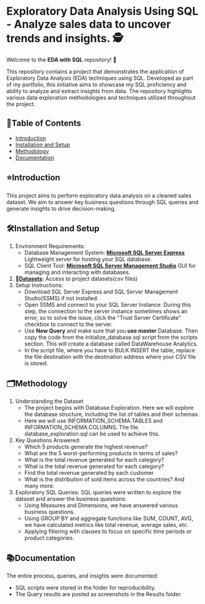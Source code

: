 # Exploratory Data Analysis Using SQL - Analyze sales data to uncover trends and insights. 🕵️
Welcome to the **EDA with SQL** repository! 🚀

This repository contains a project that demonstrates the application of Exploratory Data Analysis (EDA) techniques using SQL. Developed as part of my portfolio, this initiative aims to showcase my SQL proficiency and ability to analyze and extract insights from data. The repository highlights various data exploration methodologies and techniques utilized throughout the project.




## 📖Table of Contents
- [Introduction](#introduction)
- [Installation and Setup](#installation-and-setup)
- [Methodology](#methodology)
- [Documentation](#documentation)


## ⭐Introduction 
This project aims to perform exploratory data analysis on a cleaned sales dataset. We aim to answer key business questions through SQL queries and generate insights to drive decision-making.

## 🛠️Installation and Setup
1. Environment Requirements:
   - Database Management System: **[Microsoft SQL Server Express](https://www.microsoft.com/en-IN/sql-server/sql-server-downloads?msockid=1121eefa1594621101e0fa58140f634b)** Lightweight server for hosting your SQL database.
   - SQL Client Tool: **[Microsoft SQL Server Management Studio](https://learn.microsoft.com/en-us/ssms/download-sql-server-management-studio-ssms?view=sql-server-ver16)** GUI for managing and interacting with databases.
2. **📑[Datasets](datasets):** Access to project datasets(csv files)
3. Setup Instructions:
   - Download SQL Server Express and SQL Server Management Studio(SSMS) if not installed.
   - Open SSMS and connect to your SQL Server Instance. During this step, the connection to the server instance sometimes shows an error, so to solve the issue, click the "Trust Server Certificate" checkbox to connect to the server. 
   - Use **New Query** and make sure that you **use master** Database. Then copy the code from the initialize_database.sql script from the scripts section. This will create a database called DataWarehouse Analytics.
   - In the script file, where you have to BULK INSERT the table, replace the file destination with the destination address where your CSV file is stored.

## 🗂️Methodology
1. Understanding the Dataset
   - The project begins with Database Exploration. Here we will explore the database structure, including the list of tables and their schemas.
   - Here we will use INFORMATION_SCHEMA.TABLES and  INFORMATION_SCHEMA.COLUMNS. The file database_exploration.sql can be used to achieve this.
2. Key Questions Answered:
   - Which 5 products generate the highest revenue?
   - What are the 5 worst-performing products in terms of sales?
   - What is the total revenue generated for each category?
   - What is the total revenue generated for each category?
   - Find the total revenue generated by each customer
   - What is the distribution of sold items across the countries?
     And many more.
3. Exploratory SQL Queries:
   SQL queries were written to explore the dataset and answer the business questions:
   - Using Measures and Dimensions, we have answered various business questions.
   - Using GROUP BY and aggregate functions like SUM, COUNT, AVG, we have calculated metrics like total revenue, average sales, etc.
   - Applying filtering with  clauses to focus on specific time periods or product categories.
  
## 📚Documentation
The entire process, queries, and insights were documented:
  - SQL scripts were stored in the  folder for reproducibility.
  - The Query results are posted as screenshots in the Results folder.
   


 
